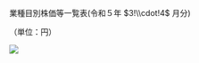 業種目別株価等一覧表(令和５年 $3!\\cdot!4$ 月分)

（単位：円）

![](https://www.nta.go.jp/tmp/0102bb6f-4cec-48b2-8bae-c7c7b364068a/images/a700b0e768925041bc45cf974cf4eb613ce15b3373b683bde86831ae8f056f9d.jpg)